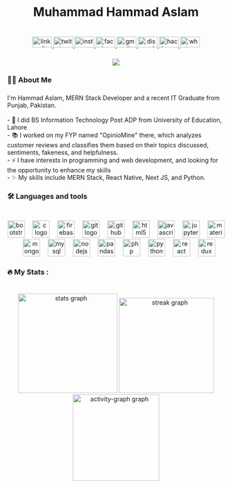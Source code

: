 <!-- <div align="center">
  <img height="250" src="https://avatars.githubusercontent.com/u/131670890?v=4"  />
</div> -->

###

<h1 align="center">Muhammad Hammad Aslam</h1>

###

<br clear="both">

<div align="center">
  <a href="https://www.linkedin.com/in/hammadaslam10/" target="_blank">
    <img src="https://raw.githubusercontent.com/maurodesouza/profile-readme-generator/master/src/assets/icons/social/linkedin/default.svg" width="45" height="25" alt="linkedin logo"  />
  </a>
  <a href="https://twitter.com/hammadaslam_10" target="_blank">
    <img src="https://raw.githubusercontent.com/maurodesouza/profile-readme-generator/master/src/assets/icons/social/twitter/default.svg" width="45" height="25" alt="twitter logo"  />
  </a>
  <a href="https://www.instagram.com/hammadaslam10/" target="_blank">
    <img src="https://raw.githubusercontent.com/maurodesouza/profile-readme-generator/master/src/assets/icons/social/instagram/default.svg" width="45" height="25" alt="instagram logo"  />
  </a>
  <a href="https://web.facebook.com/hammadaslam101" target="_blank">
    <img src="https://raw.githubusercontent.com/maurodesouza/profile-readme-generator/master/src/assets/icons/social/facebook/default.svg" width="45" height="25" alt="facebook logo"  />
  </a>
  <a href="mailto:hammadaslam308@gmail.com" target="_blank">
    <img src="https://raw.githubusercontent.com/maurodesouza/profile-readme-generator/master/src/assets/icons/social/gmail/default.svg" width="45" height="25" alt="gmail logo"  />
  </a>
  <a href="https://discordapp.com/users/1061504929681911879" target="_blank">
    <img src="https://raw.githubusercontent.com/maurodesouza/profile-readme-generator/master/src/assets/icons/social/discord/default.svg" width="45" height="25" alt="discord logo"  />
  </a>
  <a href="https://www.hackerrank.com/profile/hammadaslam10" target="_blank">
    <img src="https://raw.githubusercontent.com/maurodesouza/profile-readme-generator/master/src/assets/icons/social/hackerrank/default.svg" width="45" height="25" alt="hackerrank logo"  />
  </a>
  <a href="https://wa.me/qr/7R7TGR2TSQAEE1" target="_blank">
    <img src="https://raw.githubusercontent.com/maurodesouza/profile-readme-generator/master/src/assets/icons/social/whatsapp/default.svg" width="45" height="25" alt="whatsapp logo"  />
  </a>
</div>

###

<div align="center">
  <img src="https://visitcount.itsvg.in/api?id=hammadaslam1&label=Profile%20Views&pretty=true"  />
</div>
<!-- https://visitor-badge.laobi.icu/badge?page_id=hammadaslam1.hammadaslam1& -->
<!-- [![](https://visitcount.itsvg.in/api?id=hammadaslam1&label=Profile%20Views&pretty=true)](https://visitcount.itsvg.in) -->

###

<h3 align="left">👩‍💻  About Me</h3>

###

<p align="left">I'm Hammad Aslam, MERN Stack Developer and a recent IT Graduate from Punjab, Pakistan.<br><br>- 🔭 I did BS Information Technology Post ADP from University of Education, Lahore<br>- 📚 I worked on my FYP named "OpinioMine" there, which analyzes customer reviews and classifies them based on their topics discussed, sentiments, fakeness, and helpfulness.<br>- ⚡ I have interests in programming and web development, and looking for the opportunity to enhance my skills<br>- ✨ My skills include MERN Stack, React Native, Next JS, and Python.</p>

###

<h3 align="left">🛠 Languages and tools</h3>

###

<br clear="both">

<div align="center">
  <img src="https://cdn.jsdelivr.net/gh/devicons/devicon/icons/bootstrap/bootstrap-original.svg" height="40" alt="bootstrap logo"  />
  <img width="10" />
  <img src="https://cdn.jsdelivr.net/gh/devicons/devicon/icons/c/c-original.svg" height="40" alt="c logo"  />
  <img width="10" />
  <img src="https://cdn.jsdelivr.net/gh/devicons/devicon/icons/firebase/firebase-plain.svg" height="40" alt="firebase logo"  />
  <img width="10" />
  <img src="https://cdn.jsdelivr.net/gh/devicons/devicon/icons/git/git-original.svg" height="40" alt="git logo"  />
  <img width="10" />
  <img src="https://cdn.jsdelivr.net/gh/devicons/devicon/icons/github/github-original.svg" height="40" alt="github logo"  />
  <img width="10" />
  <img src="https://cdn.jsdelivr.net/gh/devicons/devicon/icons/html5/html5-original.svg" height="40" alt="html5 logo"  />
  <img width="10" />
  <img src="https://cdn.jsdelivr.net/gh/devicons/devicon/icons/javascript/javascript-original.svg" height="40" alt="javascript logo"  />
  <img width="10" />
  <img src="https://cdn.jsdelivr.net/gh/devicons/devicon/icons/jupyter/jupyter-original.svg" height="40" alt="jupyter logo"  />
  <img width="10" />
  <img src="https://cdn.jsdelivr.net/gh/devicons/devicon/icons/materialui/materialui-original.svg" height="40" alt="materialui logo"  />
  <img width="10" />
  <img src="https://cdn.jsdelivr.net/gh/devicons/devicon/icons/mongodb/mongodb-original.svg" height="40" alt="mongodb logo"  />
  <img width="10" />
  <img src="https://cdn.jsdelivr.net/gh/devicons/devicon/icons/mysql/mysql-original.svg" height="40" alt="mysql logo"  />
  <img width="10" />
  <img src="https://cdn.jsdelivr.net/gh/devicons/devicon/icons/nodejs/nodejs-original.svg" height="40" alt="nodejs logo"  />
  <img width="10" />
  <img src="https://cdn.jsdelivr.net/gh/devicons/devicon/icons/pandas/pandas-original.svg" height="40" alt="pandas logo"  />
  <img width="10" />
  <img src="https://cdn.jsdelivr.net/gh/devicons/devicon/icons/php/php-original.svg" height="40" alt="php logo"  />
  <img width="10" />
  <img src="https://cdn.jsdelivr.net/gh/devicons/devicon/icons/python/python-original.svg" height="40" alt="python logo"  />
  <img width="10" />
  <img src="https://cdn.jsdelivr.net/gh/devicons/devicon/icons/react/react-original.svg" height="40" alt="react logo"  />
  <img width="10" />
  <img src="https://cdn.jsdelivr.net/gh/devicons/devicon/icons/redux/redux-original.svg" height="40" alt="redux logo"  />
</div>

###

<h3 align="left">🔥   My Stats :</h3>

###

<br clear="both">

<div align="center">
  <img src="https://github-readme-stats.vercel.app/api?username=hammadaslam1&hide_title=false&hide_rank=false&show_icons=true&include_all_commits=true&count_private=true&disable_animations=false&theme=react&locale=en&hide_border=true&order=1" height="230" alt="stats graph"  />
  <img src="https://streak-stats.demolab.com?user=hammadaslam1&locale=en&mode=daily&theme=react&hide_border=true&border_radius=7&order=3" height="220" alt="streak graph"  />
  <img src="https://github-readme-activity-graph.vercel.app/graph?username=hammadaslam1&theme=react&radius=16&area=true&hide_border=true" height="200" alt="activity-graph graph"  />
<!--   <img src="https://github-readme-stats.vercel.app/api/top-langs?username=hammadaslam1&locale=en&hide_title=false&layout=compact&card_width=320&langs_count=12&theme=react&hide_border=true&order=2" height="220" alt="languages graph"  /> -->
</div>

###
